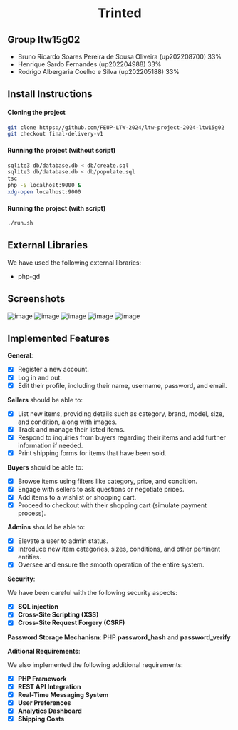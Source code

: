 <h1 align="center"> Trinted </h1>

## Group ltw15g02

- Bruno Ricardo Soares Pereira de Sousa Oliveira (up202208700) 33%
- Henrique Sardo Fernandes (up202204988) 33%
- Rodrigo Albergaria Coelho e Silva (up202205188) 33%

## Install Instructions

#### Cloning the project

```sh
git clone https://github.com/FEUP-LTW-2024/ltw-project-2024-ltw15g02
git checkout final-delivery-v1
```

#### Running the project (without script)

```sh
sqlite3 db/database.db < db/create.sql
sqlite3 db/database.db < db/populate.sql
tsc
php -S localhost:9000 &
xdg-open localhost:9000
```

#### Running the project (with script)

```sh
./run.sh
```

## External Libraries

We have used the following external libraries:

- php-gd

## Screenshots

![image](https://github.com/FEUP-LTW-2024/ltw-project-2024-ltw15g02/assets/123483459/5a8f8486-2ecb-4365-bc24-247091fe7c04)
![image](https://github.com/FEUP-LTW-2024/ltw-project-2024-ltw15g02/assets/123483459/23ee2759-5123-43b9-bf71-00d4f4865f63)
![image](https://github.com/FEUP-LTW-2024/ltw-project-2024-ltw15g02/assets/123483459/75076d79-263b-4d3b-85f5-b8b4cee8e3c2)
![image](https://github.com/FEUP-LTW-2024/ltw-project-2024-ltw15g02/assets/123483459/379e2604-f57c-4f3f-a05c-69715571a0d0)
![image](https://github.com/FEUP-LTW-2024/ltw-project-2024-ltw15g02/assets/123483459/514e665b-b5b9-40f1-9fd3-d4614e83e03f)


## Implemented Features

**General**:

- [X] Register a new account.
- [X] Log in and out.
- [X] Edit their profile, including their name, username, password, and email.

**Sellers**  should be able to:

- [X] List new items, providing details such as category, brand, model, size, and condition, along with images.
- [X] Track and manage their listed items.
- [X] Respond to inquiries from buyers regarding their items and add further information if needed.
- [X] Print shipping forms for items that have been sold.

**Buyers**  should be able to:

- [X] Browse items using filters like category, price, and condition.
- [X] Engage with sellers to ask questions or negotiate prices.
- [X] Add items to a wishlist or shopping cart.
- [X] Proceed to checkout with their shopping cart (simulate payment process).

**Admins**  should be able to:

- [X] Elevate a user to admin status.
- [X] Introduce new item categories, sizes, conditions, and other pertinent entities.
- [X] Oversee and ensure the smooth operation of the entire system.

**Security**:

We have been careful with the following security aspects:

- [X] **SQL injection**
- [X] **Cross-Site Scripting (XSS)**
- [X] **Cross-Site Request Forgery (CSRF)**

**Password Storage Mechanism**: PHP **password_hash** and **password_verify**

**Aditional Requirements**:

We also implemented the following additional requirements:

- [X] **PHP Framework**
- [X] **REST API Integration**
- [X] **Real-Time Messaging System**
- [X] **User Preferences**
- [X] **Analytics Dashboard**
- [X] **Shipping Costs**
